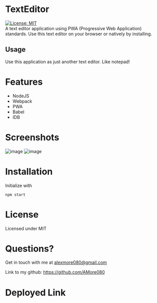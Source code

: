 # TextEditor
[![License: MIT](https://img.shields.io/badge/License-MIT-yellow.svg)](https://opensource.org/licenses/MIT) \
A text editor application using PWA (Progressive Web Application) standards. Use this text editor on your browser or natively by installing. 

## Usage 
Use this application as just another text editor. Like notepad!

# Features
- NodeJS
- Webpack
- PWA
- Babel
- IDB 

# Screenshots
![image](https://user-images.githubusercontent.com/105891447/204060914-4e21563b-6e76-45ff-afd9-2da776a34a14.png)
![image](https://user-images.githubusercontent.com/105891447/204060927-ff16aacc-178f-4d64-abad-fc0ff792a2b0.png)

# Installation
Initialize with 
```
npm start
```
# License
Licensed under MIT

# Questions?

Get in touch with me at alexmore080@gmail.com

Link to my github: https://github.com/AMore080

# Deployed Link

